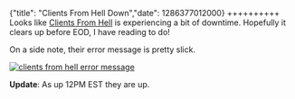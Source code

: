 {"title": "Clients From Hell Down","date": 1286377012000}
++++++++++
Looks like [Clients From Hell](http://clientsfromhell.net/) is experiencing a bit of downtime. Hopefully it clears up before EOD, I have reading to do!

On a side note, their error message is pretty slick.

[![clients from hell error message](http://i.imgur.com/Z8WCx.png)](http://i.imgur.com/Z8WCx.png)

**Update**: As up 12PM EST they are up.